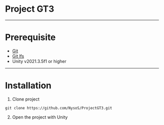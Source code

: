 # Project GT3

-----
# Prerequisite
- [Git](https://git-scm.com/downloads) 
- [Git lfs](https://git-lfs.github.com/)
- Unity v2021.3.5f1 or higher
-----

# Installation
1. Clone project

```Git
git clone https://github.com/NysoS/ProjectGT3.git
``` 
2. Open the project with Unity